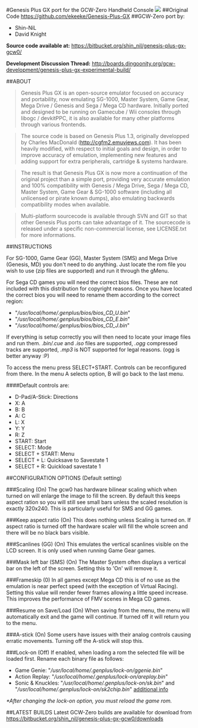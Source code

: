 #Genesis Plus GX port for the GCW-Zero Handheld Console
![](https://bytebucket.org/shin_nil/genesis-plus-gx-gcw0/raw/aff4ab1481d195141d2d83b31fa0786f5a8c5bdc/gx/images/Main_logo.png)
##Original Code
https://github.com/ekeeke/Genesis-Plus-GX
##GCW-Zero port by:
* Shin-NiL
* David Knight

**Source code available at:**
https://bitbucket.org/shin_nil/genesis-plus-gx-gcw0/

**Development Discussion Thread:**
http://boards.dingoonity.org/gcw-development/genesis-plus-gx-experimental-build/

##ABOUT
>Genesis Plus GX is an open-source emulator focused on accuracy and portability, now emulating SG-1000, Master System, Game Gear, Mega Drive / Genesis and Sega / Mega CD hardware. Initially ported and designed to be running on Gamecube / Wii consoles through libogc / devkitPPC, it is also available for many other platforms through various frontends.

>The source code is based on Genesis Plus 1.3, originally developped by Charles MacDonald (http://cgfm2.emuviews.com). It has been heavily modified, with respect to initial goals and design, in order to improve accuracy of emulation, implementing new features and adding support for extra peripherals, cartridge & systems hardware.

>The result is that Genesis Plus GX is now more a continuation of the original project than a simple port, providing very accurate emulation and 100% compatibility with Genesis / Mega Drive, Sega / Mega CD, Master System, Game Gear & SG-1000 software (including all unlicensed or pirate known dumps), also emulating backwards compatibility modes when available.

>Multi-platform sourcecode is available through SVN and GIT so that other Genesis Plus ports can take advantage of it. The sourcecode is released under a specific non-commercial license, see LICENSE.txt for more informations.

##INSTRUCTIONS

For SG-1000, Game Gear (GG), Master System (SMS) and Mega Drive (Genesis, MD) you don't need to do anything. Just locate the rom file you wish to use (zip files are supported) and run it through the gMenu.

For Sega CD games you will need the correct bios files. These are not included with this distribution for copyright reasons. Once you have located the correct bios you will need to rename them according to the correct region:

*  "_/usr/local/home/.genplus/bios/bios_CD_U.bin_"
*  "_/usr/local/home/.genplus/bios/bios_CD_E.bin_"
*  "_/usr/local/home/.genplus/bios/bios_CD_J.bin_"

If everything is setup correctly you will then need to locate your image files and run them. _.bin/.cue_ and _.iso_ files are supported, _.ogg_ compressed tracks are supported, _.mp3_ is NOT supported for legal reasons. (ogg is better anyway :P)

To access the menu press SELECT+START. Controls can be reconfigured from there. In the menu A selects option, B will go back to the last menu.

####Default controls are:
* D-Pad/A-Stick: Directions
* X: A
* B: B
* A: C
* L: X
* Y: Y
* R: Z
* START: Start
* SELECT: Mode
* SELECT + START: Menu
* SELECT + L: Quicksave to Savestate 1
* SELECT + R: Quickload savestate 1

##CONFIGURATION OPTIONS (Default setting)

###Scaling (On)
The gcw0 has hardware bilinear scaling which when turned on will enlarge the image to fill the screen. By default this keeps aspect ration so you will still see small bars unless the scaled resolution is exactly 320x240. This is particularly useful for SMS and GG games.

###Keep aspect ratio (On)
This does nothing unless Scaling is turned on. If aspect ratio is turned off the hardware scaler will fill the whole screen and there will be no black bars visible.

###Scanlines (GG) (On)
This emulates the vertical scanlines visible on the LCD screen. It is only used when running Game Gear games.

###Mask left bar (SMS) (On)
The Master System often displays a vertical bar on the left of the screen. Setting this to 'On' will remove it.

###Frameskip (0)
In all games except Mega CD this is of no use as the emulation is near perfect speed (with the exception of Virtual Racing). Setting this value will render fewer frames allowing a little speed increase. This improves the performance of FMV scenes in Mega CD games.

###Resume on Save/Load (On)
When saving from the menu, the menu will automatically exit and the game will continue. If turned off it will return you to the menu.

###A-stick (On)
Some users have issues with their analog controls causing erratic movements. Turning off the A-stick will stop this.

###Lock-on (Off)
If enabled, when loading a rom the selected file will be loaded first.
Rename each binary file as follows:

* Game Genie: "_/usr/local/home/.genplus/lock-on/ggenie.bin_"
* Action Replay:  "_/usr/local/home/.genplus/lock-on/areplay.bin_"
* Sonic & Knuckles:  "_/usr/local/home/.genplus/lock-on/sk.bin_" and "_/usr/local/home/.genplus/lock-on/sk2chip.bin_" [additional info](https://code.google.com/p/genplus-gx/issues/detail?id=336)

_*After changing the lock-on option, you must reload the game rom._

##LATEST BUILDS
Latest GCW-Zero builds are available for download from https://bitbucket.org/shin_nil/genesis-plus-gx-gcw0/downloads